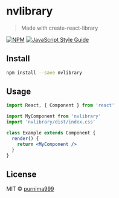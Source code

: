 # nvlibrary

> Made with create-react-library

[![NPM](https://img.shields.io/npm/v/nvlibrary.svg)](https://www.npmjs.com/package/nvlibrary) [![JavaScript Style Guide](https://img.shields.io/badge/code_style-standard-brightgreen.svg)](https://standardjs.com)

## Install

```bash
npm install --save nvlibrary
```

## Usage

```jsx
import React, { Component } from 'react'

import MyComponent from 'nvlibrary'
import 'nvlibrary/dist/index.css'

class Example extends Component {
  render() {
    return <MyComponent />
  }
}
```

## License

MIT © [purnima999](https://github.com/purnima999)
